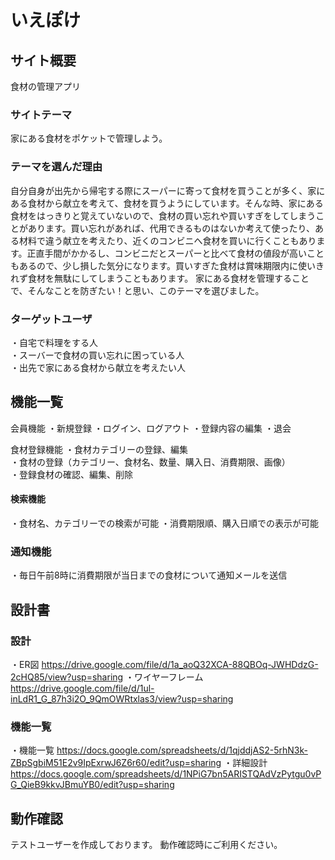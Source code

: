 # いえぽけ

## サイト概要
食材の管理アプリ

### サイトテーマ
家にある食材をポケットで管理しよう。<br>

### テーマを選んだ理由
自分自身が出先から帰宅する際にスーパーに寄って食材を買うことが多く、家にある食材から献立を考えて、食材を買うようにしています。そんな時、家にある食材をはっきりと覚えていないので、食材の買い忘れや買いすぎをしてしまうことがあります。買い忘れがあれば、代用できるものはないか考えて使ったり、ある材料で違う献立を考えたり、近くのコンビニへ食材を買いに行くこともあります。正直手間がかかるし、コンビニだとスーパーと比べて食材の値段が高いこともあるので、少し損した気分になります。買いすぎた食材は賞味期限内に使いきれず食材を無駄にしてしまうこともあります。
家にある食材を管理することで、そんなことを防ぎたい！と思い、このテーマを選びました。


### ターゲットユーザ
・自宅で料理をする人<br>
・スーバーで食材の買い忘れに困っている人<br>
・出先で家にある食材から献立を考えたい人

## 機能一覧

会員機能
・新規登録
・ログイン、ログアウト
・登録内容の編集
・退会

食材登録機能
・食材カテゴリーの登録、編集<br>
・食材の登録（カテゴリー、食材名、数量、購入日、消費期限、画像）<br>
・登録食材の確認、編集、削除

#### 検索機能
・食材名、カテゴリーでの検索が可能
・消費期限順、購入日順での表示が可能

### 通知機能
・毎日午前8時に消費期限が当日までの食材について通知メールを送信

## 設計書

### 設計
・ER図
https://drive.google.com/file/d/1a_aoQ32XCA-88QBOq-JWHDdzG-2cHQ85/view?usp=sharing
・ワイヤーフレーム
https://drive.google.com/file/d/1ul-inLdR1_G_87h3i2O_9QmOWRtxlas3/view?usp=sharing


### 機能一覧
・機能一覧
https://docs.google.com/spreadsheets/d/1qjddjAS2-5rhN3k-ZBpSgbiM51E2v9IpExrwJ6Z6r60/edit?usp=sharing
・詳細設計
https://docs.google.com/spreadsheets/d/1NPiG7bn5ARISTQAdVzPytgu0vPG_QieB9kkvJBmuYB0/edit?usp=sharing

## 動作確認

テストユーザーを作成しております。
動作確認時にご利用ください。
